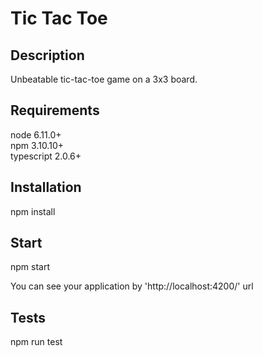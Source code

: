 # Tic Tac Toe

## Description
Unbeatable tic-tac-toe game on a 3x3 board.

## Requirements
node 6.11.0+ <br>
npm 3.10.10+ <br>
typescript 2.0.6+ <br>

## Installation
npm install 

## Start
npm start

You can see your application by 'http://localhost:4200/' url

## Tests
npm run test
